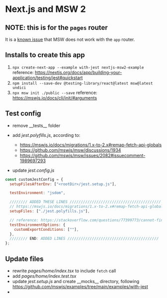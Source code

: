 # Next.js and MSW 2

## NOTE: this is for the `pages` router

It is a [known issue](https://github.com/mswjs/msw/issues/1644) that MSW does not work with the `app` router.

## Installs to create this app

1. `npx create-next-app --example with-jest nextjs-msw2-example`
   reference: https://nextjs.org/docs/app/building-your-application/testing/jest#quickstart
1. `npm install --save-dev @testing-library/react@latest msw@latest undici`
1. `npx msw init ./public --save`
   reference: https://mswjs.io/docs/cli/init/#arguments

## Test config

- remove \_\_tests\_\_ folder

- add _jest.polyfills.js_, according to:

  - https://mswjs.io/docs/migrations/1.x-to-2.x#remap-fetch-api-globals
  - https://github.com/mswjs/msw/discussions/1934
  - https://github.com/mswjs/msw/issues/2082#issuecomment-1989697293

- update _jest.config.js_

```js
const customJestConfig = {
  setupFilesAfterEnv: ["<rootDir>/jest.setup.js"],

  testEnvironment: "jsdom",

  //////// ADDED THESE LINES /////////////////////////////////////////
  // https://mswjs.io/docs/migrations/1.x-to-2.x#remap-fetch-api-globals
  setupFiles: ["./jest.polyfills.js"],

  // reference: https://stackoverflow.com/questions/77399773/cannot-find-module-msw-node-from
  testEnvironmentOptions: {
    customExportConditions: [""],
  },
  //////// END: ADDED LINES /////////////////////////////////////////
};
```

## Update files

- rewrite _pages/home/index.tsx_ to include `fetch` call
- add _pages/home/index.test.tsx_
- update _jest.setup.js_ and create \_\_mocks\_\_ directory, following https://github.com/mswjs/examples/tree/main/examples/with-jest
-
